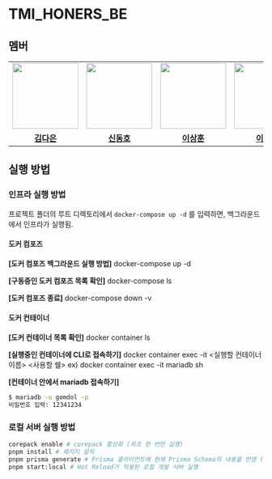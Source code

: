 # TMI_HONERS_BE

## 멤버

<table>
 <tr>
    <td align="center"><a href="https://github.com/GBAJS754"><img src="https://avatars.githubusercontent.com/GBAJS754" width="130px;" alt=""></a></td>
    <td align="center"><a href="https://github.com/khakhid"><img src="https://avatars.githubusercontent.com/khakhid" width="130px;" alt=""></a></td>
    <td align="center"><a href="https://github.com/bbearcookie"><img src="https://avatars.githubusercontent.com/bbearcookie" width="130px;" alt=""></a></td>
    <td align="center"><a href="https://github.com/colorkite10"><img src="https://avatars.githubusercontent.com/colorkite10" width="130px;" alt=""></a></td>
    <td align="center"><a href="https://github.com/DongjaJ"><img src="https://avatars.githubusercontent.com/DongjaJ" width="130px;" alt=""></a></td>
  </tr>
  <tr>
    <td align="center"><a href="https://github.com/GBAJS754"><b>김다은</b></a></td>
    <td align="center"><a href="https://github.com/khakhid"><b>신동호</b></a></td>
    <td align="center"><a href="https://github.com/bbearcookie"><b>이상훈<b></b></a></td>
    <td align="center"><a href="https://github.com/colorkite10"><b>이채연</b></a></td>
    <td align="center"><a href="https://github.com/DongjaJ"><b>정동환</b></a></td>
  </tr>
</table>

## 실행 방법

### 인프라 실행 방법

프로젝트 폴더의 루트 디렉토리에서 `docker-compose up -d` 를 입력하면, 백그라운드에서 인프라가 실행됨.

#### 도커 컴포즈

**[도커 컴포즈 백그라운드 실행 방법]**
docker-compose up -d

**[구동중인 도커 컴포즈 목록 확인]**
docker-compose ls

**[도커 컴포즈 종료]**
docker-compose down -v

#### 도커 컨테이너

**[도커 컨테이너 목록 확인]**
docker container ls

**[실행중인 컨테이너에 CLI로 접속하기]**
docker container exec -it <실행할 컨테이너 이름> <사용할 쉘>
ex) docker container exec -it mariadb sh

**[컨테이너 안에서 mariadb 접속하기]**

```sh
$ mariadb -u gomdol -p
비밀번호 입력: 12341234
```

### 로컬 서버 실행 방법

```sh
corepack enable # corepack 활성화 (최초 한 번만 실행)
pnpm install # 패키지 설치
pnpm prisma generate # Prisma 클라이언트에 현재 Prisma Schema의 내용을 반영 (schema.prisma 파일 바꿀 때마다 실행해야 함.)
pnpm start:local # Hot Reload가 적용된 로컬 개발 서버 실행
```
